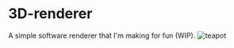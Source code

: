 # 3D-renderer
A simple software renderer that I'm making for fun (WIP).
![teapot](https://user-images.githubusercontent.com/22355494/138706768-8abaf6ff-67a3-42a1-bf42-d25976e848a3.gif)
